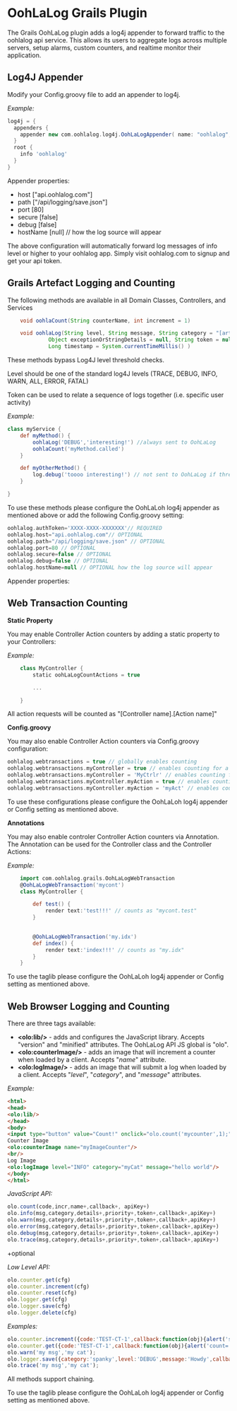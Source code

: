 OohLaLog Grails Plugin
=====================
The Grails OohLaLog plugin adds a log4j appender to forward traffic to the oohlalog api service. This allows its users to aggregate logs across multiple servers, setup alarms, custom counters, and realtime monitor their application.


Log4J Appender
--------------
Modify your Config.groovy file to add an appender to log4j.

*Example:*
```groovy
log4j = {
  appenders {
    appender new com.oohlalog.log4j.OohLaLogAppender( name: "oohlalog", authToken: "my-api-token", host: "api.oohlalog.com")
  }
  root {
  	info 'oohlalog'
  }
}
```
Appender properties:

- host ["api.oohlalog.com"]
- path ["/api/logging/save.json"]
- port [80]
- secure [false]
- debug [false]
- hostName [null] // how the log source will appear


The above configuration will automatically forward log messages of info level or higher to your oohlalog app. Simply visit oohlalog.com to signup and get your api token.

Grails Artefact Logging and Counting
------------------------------------

The following methods are available in all Domain Classes, Controllers, and Services

```groovy
	void oohlaCount(String counterName, int increment = 1)

	void oohlaLog(String level, String message, String category = "[artifact name]", 
	         Object exceptionOrStringDetails = null, String token = null, 
	         Long timestamp = System.currentTimeMillis() )
```
These methods bypass Log4J level threshold checks.

Level should be one of the standard log4J levels (TRACE, DEBUG, INFO, WARN, ALL, ERROR, FATAL)

Token can be used to relate a sequence of logs together (i.e. specific user activity)

*Example:*
```groovy
class myService {
	def myMethod() {
        oohlaLog('DEBUG','interesting!') //always sent to OohLaLog
        oohlaCount('myMethod.called')
	}

	def myOtherMethod() {
        log.debug('toooo interesting!') // not sent to OohLaLog if threshold is INFO (as above)
	}

}
```

To use these methods please configure the OohLaLoh log4j appender as mentioned above or add the following Config.groovy setting:

```groovy
oohlalog.authToken='XXXX-XXXX-XXXXXXX'// REQUIRED 
oohlalog.host="api.oohlalog.com"// OPTIONAL 
oohlalog.path="/api/logging/save.json" // OPTIONAL 
oohlalog.port=80 // OPTIONAL 
oohlalog.secure=false // OPTIONAL 
oohlalog.debug=false // OPTIONAL 
oohlalog.hostName=null // OPTIONAL how the log source will appear
```

Appender properties:



Web Transaction Counting
------------------------

**Static Property**

You may enable Controller Action counters by adding a static property to your Controllers:

*Example:*
```groovy
	class MyController {
		static oohLaLogCountActions = true

		...

	}
```

All action requests will be counted as "[Controller name].[Action name]"

**Config.groovy**

You may also enable Controller Action counters via Config.groovy configuration:

```groovy
oohlalog.webtransactions = true // globally enables counting 
oohlalog.webtransactions.myController = true // enables counting for a specific controller
oohlalog.webtransactions.myController = 'MyCtrlr' // enables counting for a specific controller with a custom counter namespace
oohlalog.webtransactions.myController.myAction = true // enables counting for a specific controller action the default counter name
oohlalog.webtransactions.myController.myAction = 'myAct' // enables counting for a specific controller action with a custom counter namespace
```

To use these configurations please configure the OohLaLoh log4j appender or Config setting as mentioned above.

**Annotations**

You may also enable controler Controller Action counters via Annotation. The Annotation can be used for the Controller class and the Controller Actions:

*Example:*
```groovy
	import com.oohlalog.grails.OohLaLogWebTransaction
	@OohLaLogWebTransaction('mycont')
	class MyController {

	    def test() { 
	    	render text:'test!!!' // counts as "mycont.test"
	    }

		
		@OohLaLogWebTransaction('my.idx')
	    def index() { 
	    	render text:'index!!!' // counts as "my.idx"
	    }
	}
```

To use the taglib please configure the OohLaLoh log4j appender or Config setting as mentioned above.


Web Browser Logging and Counting
--------------------------------

There are three tags available:

- **&lt;olo:lib/&gt;** - adds and configures the JavaScript library. Accepts "version" and "minified" attributes. The OohLaLog API JS global is "olo".
- **&lt;olo:counterImage/&gt;** - adds an image that will increment a counter when loaded by a client. Accepts "*name*" attribute.
- **&lt;olo:logImage/&gt;** - adds an image that will submit a log when loaded by a client. Accepts "*level*", "*category*", and "*message*" attributes.

*Example:*
```html
<html>
<head>
<olo:lib/>
</head>
<body>
<input type="button" value="Count!" onclick="olo.count('mycounter',1);"/>
Counter Image
<olo:counterImage name="myImageCounter"/>
<br/>
Log Image
<olo:logImage level="INFO" category="myCat" message="hello world"/>
</body>
</html>
```

*JavaScript API:*

```javascript
olo.count(code,incr,name+,callback+, apiKey+)
olo.info(msg,category,details+,priority+,token+,callback+,apiKey+)
olo.warn(msg,category,details+,priority+,token+,callback+,apiKey+)
olo.error(msg,category,details+,priority+,token+,callback+,apiKey+)
olo.debug(msg,category,details+,priority+,token+,callback+,apiKey+)
olo.trace(msg,category,details+,priority+,token+,callback+,apiKey+)
```

+optional

*Low Level API:*

```javascript
olo.counter.get(cfg)
olo.counter.increment(cfg)
olo.counter.reset(cfg)
olo.logger.get(cfg)
olo.logger.save(cfg)
olo.logger.delete(cfg)
```

*Examples:*
```javascript
olo.counter.increment({code:'TEST-CT-1',callback:function(obj){alert('success='+obj.success)}});
olo.counter.get({code:'TEST-CT-1',callback:function(obj){alert('count='+obj.data.count)}});
olo.warn('my msg','my cat');
olo.logger.save({category:'spanky',level:'DEBUG',message:'Howdy',callback:function(obj){alert('success='+obj.success)}});
olo.trace('my msg','my cat');

```


All methods support chaining.

To use the taglib please configure the OohLaLoh log4j appender or Config setting as mentioned above.






